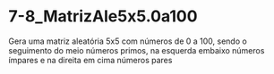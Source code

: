 # 7-8_MatrizAle5x5.0a100
Gera uma matriz aleatória 5x5 com números de 0 a 100, sendo o seguimento do meio números primos, na esquerda embaixo números ímpares e na direita em cima números pares
